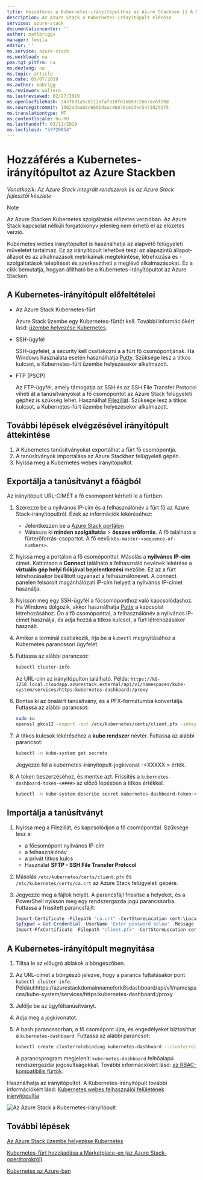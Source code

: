 ```yaml
---
title: Hozzáférés a Kubernetes-irányítópulthoz az Azure Stackben |} A Microsoft Docs
description: Az Azure Stack a Kubernetes-irányítópult elérése
services: azure-stack
documentationcenter: ''
author: mattbriggs
manager: femila
editor: ''
ms.service: azure-stack
ms.workload: na
pms.tgt_pltfrm: na
ms.devlang: na
ms.topic: article
ms.date: 03/07/2019
ms.author: mabrigg
ms.reviewer: waltero
ms.lastreviewed: 02/27/2019
ms.openlocfilehash: 243fb01a5c8112afaf310f616b93c2667ac6f19d
ms.sourcegitcommit: 1902adaa68c660bdaac46878ce2dec5473d29275
ms.translationtype: MT
ms.contentlocale: hu-HU
ms.lasthandoff: 03/11/2019
ms.locfileid: "57729854"
---
```

# <a name="access-the-kubernetes-dashboard-in-azure-stack"></a>Hozzáférés a Kubernetes-irányítópultot az Azure Stackben 

*Vonatkozik: Az Azure Stack integrált rendszerek és az Azure Stack fejlesztői készlete* 
> [!Note]   
> Az Azure Stacken Kubernetes szolgáltatás előzetes verzióban. Az Azure Stack kapcsolat nélküli forgatókönyv jelenleg nem érhető el az előzetes verzió. 

Kubernetes webes irányítópultot is használhatja az alapvető felügyeleti műveletet tartalmaz. Ez az irányítópult lehetővé teszi az alapszintű állapot-állapot és az alkalmazások metrikáinak megtekintése, létrehozása és -szolgáltatások telepítését és szerkesztheti a meglévő alkalmazásokat. Ez a cikk bemutatja, hogyan állítható be a Kubernetes-irányítópultot az Azure Stacken.

## <a name="prerequisites-for-kubernetes-dashboard"></a>A Kubernetes-irányítópult előfeltételei

* Az Azure Stack Kubernetes-fürt

    Azure Stack üzembe egy Kubernetes-fürtöt kell. További információkért lásd: [üzembe helyezése Kubernetes](azure-stack-solution-template-kubernetes-deploy.md).

* SSH-ügyfél

    SSH-ügyfelet, a security kell csatlakozni a a fürt fő csomópontjának. Ha Windows használata esetén használhatja [Putty](https://docs.microsoft.com/azure/marketplace/cloud-partner-portal/virtual-machine/cpp-connect-vm). Szüksége lesz a titkos kulcsot, a Kubernetes-fürt üzembe helyezésekor alkalmazott.

* FTP (PSCP)

    Az FTP-ügyfél, amely támogatja az SSH és az SSH File Transfer Protocol viheti át a tanúsítványokat a fő csomópontot az Azure Stack felügyeleti géphez is szükség lehet. Használhat [Filezillát](https://filezilla-project.org/download.php?type=client). Szüksége lesz a titkos kulcsot, a Kubernetes-fürt üzembe helyezésekor alkalmazott.

## <a name="overview-of-steps-to-enable-dashboard"></a>További lépések elvégzésével irányítópult áttekintése

1.  A Kubernetes tanúsítványokat exportálhat a fürt fő csomópontja. 
2.  A tanúsítványok importálása az Azure Stackhez felügyeleti gépén.
2.  Nyissa meg a Kubernetes webes irányítópultot. 

## <a name="export-certificate-from-the-master"></a>Exportálja a tanúsítványt a főágból 

Az irányítópult URL-CÍMÉT a fő csomópont kérheti le a fürtben.

1. Szerezze be a nyilvános IP-cím és a felhasználónév a fürt fő az Azure Stack-irányítópultról. Ezek az információk lekéréséhez:

    - Jelentkezzen be a [Azure Stack portálon](https://portal.local.azurestack.external/)
    - Válassza ki **minden szolgáltatás** > **összes erőforrás**. A fő található a fürterőforrás-csoportot. A fő nevű `k8s-master-<sequence-of-numbers>`. 

2. Nyissa meg a portálon a fő csomóponttal. Másolás a **nyilvános IP-cím** címet. Kattintson a **Connect** található a felhasználó nevének lekérése a **virtuális gép helyi fiókjával bejelentkezési** mezőbe. Ez az a fürt létrehozásakor beállított ugyanazt a felhasználónevet. A connect panelen felsorolt magánhálózati IP-cím helyett a nyilvános IP-címet használja.

3.  Nyisson meg egy SSH-ügyfél a főcsomóponthoz való kapcsolódáshoz. Ha Windows dolgozik, akkor használhatja [Putty](https://docs.microsoft.com/azure/marketplace/cloud-partner-portal/virtual-machine/cpp-connect-vm) a kapcsolat létrehozásához. Ön a fő csomóponttal, a felhasználónév a nyilvános IP-címet használja, és adja hozzá a titkos kulcsot, a fürt létrehozásakor használt.

4.  Amikor a terminál csatlakozik, írja be a `kubectl` megnyitásához a Kubernetes parancssori ügyfelét.

5. Futtassa az alábbi parancsot:

    ```Bash   
    kubectl cluster-info 
    ``` 
    Az URL-cím az irányítópulton található. Példa: `https://k8-1258.local.cloudapp.azurestack.external/api/v1/namespaces/kube-system/services/https:kubernetes-dashboard:/proxy`

6.  Bontsa ki az önaláírt tanúsítvány, és a PFX-formátumba konvertálja. Futtassa az alábbi parancsot:

    ```Bash  
    sudo su 
    openssl pkcs12 -export -out /etc/kubernetes/certs/client.pfx -inkey /etc/kubernetes/certs/client.key  -in /etc/kubernetes/certs/client.crt -certfile /etc/kubernetes/certs/ca.crt 
    ```

7.  A titkos kulcsok lekéréséhez a **kube rendszer** névtér. Futtassa az alábbi parancsot:

    ```Bash  
    kubectl -n kube-system get secrets
    ```

    Jegyezze fel a kubernetes-irányítópult-jogkivonat -\<XXXXX > érték. 

8.  A token beszerzéséhez, és mentse azt. Frissítés a `kubernetes-dashboard-token-<####>` az előző lépésben a titkos értékkel.

    ```Bash  
    kubectl -n kube-system describe secret kubernetes-dashboard-token-<####>| awk '$1=="token:"{print $2}' 
    ```

## <a name="import-the-certificate"></a>Importálja a tanúsítványt

1. Nyissa meg a Filezillát, és kapcsolódjon a fő csomóponttal. Szüksége lesz a:

    - a főcsomópont nyilvános IP-cím
    - a felhasználónév
    - a privát titkos kulcs
    - Használat **SFTP - SSH File Transfer Protocol**

2. Másolás `/etc/kubernetes/certs/client.pfx` és `/etc/kubernetes/certs/ca.crt` az Azure Stack felügyeleti gépére.

3. Jegyezze meg a fájlok helyét. A parancsfájl frissítse a helyeket, és a PowerShell nyisson meg egy rendszergazda jogú parancssorba. Futtassa a frissített parancsfájlt:  

    ```PowerShell   
    Import-Certificate -Filepath "ca.crt" -CertStoreLocation cert:\LocalMachine\Root 
    $pfxpwd = Get-Credential -UserName 'Enter password below' -Message 'Enter password below' 
    Import-PfxCertificate -Filepath "client.pfx" -CertStoreLocation cert:\CurrentUser\My -Password $pfxpwd.Password 
    ``` 

## <a name="open-the-kubernetes-dashboard"></a>A Kubernetes-irányítópult megnyitása 

1.  Tiltsa le az előugró ablakok a böngészőben.

2.  Az URL-címet a böngésző jelezve, hogy a parancs futtatásakor pont `kubectl cluster-info`. Például:https://azurestackdomainnamefork8sdashboard/api/v1/namespaces/kube-system/services/https:kubernetes-dashboard:/proxy 
3.  Jelölje be az ügyféltanúsítványt.
4.  Adja meg a jogkivonatot. 
5. A bash parancssorban, a fő csomópont újra, és engedélyeket biztosíthat a `kubernetes-dashboard`. Futtassa az alábbi parancsot:

    ```Bash  
    kubectl create clusterrolebinding kubernetes-dashboard --clusterrole=cluster-admin --serviceaccount=kube-system:kubernetes-dashboard 
    ``` 

    A parancsprogram megjeleníti `kubernetes-dashboard` felhőalapú rendszergazdai jogosultságokkal. További információkért lásd: [az RBAC-kompatibilis fürtök](https://docs.microsoft.com/azure/aks/kubernetes-dashboard).

Használhatja az irányítópultot. A Kubernetes-irányítópult további információkért lásd: [Kubernetes webes felhasználói felületének irányítópultja](https://kubernetes.io/docs/tasks/access-application-cluster/web-ui-dashboard/) 

![Az Azure Stack a Kubernetes-irányítópult](media/azure-stack-solution-template-kubernetes-dashboard/azure-stack-kub-dashboard.png)

## <a name="next-steps"></a>További lépések 

[Az Azure Stack üzembe helyezése Kubernetes](azure-stack-solution-template-kubernetes-deploy.md)  

[Kubernetes-fürt hozzáadása a Marketplace-en (az Azure Stack-operátorokról)](../azure-stack-solution-template-kubernetes-cluster-add.md)  

[Kubernetes az Azure-ban](https://docs.microsoft.com/azure/container-service/kubernetes/container-service-kubernetes-walkthrough)  
